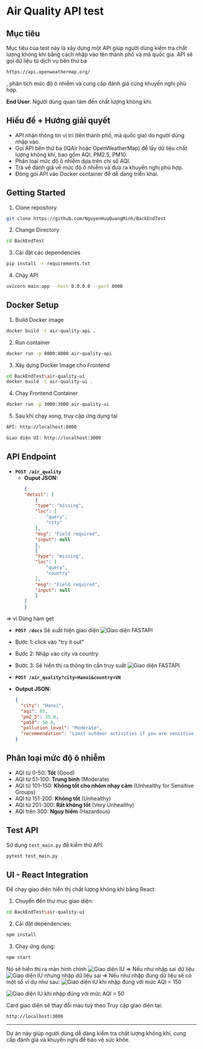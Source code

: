 # Air Quality API test

## Mục tiêu
Mục tiêu của test này là xây dựng một API giúp người dùng kiểm tra chất lượng không khí bằng cách nhập vào tên thành phố và mã quốc gia. API sẽ gọi dữ liệu từ dịch vụ bên thứ ba 
```sh
https://api.openweathermap.org/
```
, phân tích mức độ ô nhiễm và cung cấp đánh giá cùng khuyến nghị phù hợp.

**End User**: Người dùng quan tâm đến chất lượng không khí.

## Hiểu đề + Hướng giải quyết
- API nhận thông tin vị trí (tên thành phố, mã quốc gia) do người dùng nhập vào.
- Gọi API bên thứ ba (IQAir hoặc OpenWeatherMap) để lấy dữ liệu chất lượng không khí, bao gồm AQI, PM2.5, PM10.
- Phân loại mức độ ô nhiễm dựa trên chỉ số AQI.
- Trả về đánh giá về mức độ ô nhiễm và đưa ra khuyến nghị phù hợp.
- Đóng gói API vào Docker container để dễ dàng triển khai.

## Getting Started
1. Clone repository.
```sh
git clone https://github.com/NguyenHuuQuangMinh/BackEndTest
```
2. Change Directory
```sh
cd BackEndTest
```
3. Cài đặt các dependencies
```sh
pip install -r requirements.txt
```
4. Chạy API
```sh
uvicorn main:app --host 0.0.0.0 --port 8000
```

## Docker Setup
1. Build Docker image
```sh
docker build -t air-quality-api .
```
2. Run container
```sh
docker run -p 8000:8000 air-quality-api
```
3. Xây dựng Docker Image cho Frontend
```sh
cd BackEndTest\air-quality-ui
docker build -t air-quality-ui .
```
4. Chạy Frontend Container
```sh
docker run -p 3000:3000 air-quality-ui
```
5. Sau khi chạy xong, truy cập ứng dụng tại
```sh
API: http://localhost:8000
```
```sh
Giao diện UI: http://localhost:3000
```

## API Endpoint
- **`POST /air_quality`**
  - **Ouput JSON:**
    ```json
    {
    "detail": [
        {
        "type": "missing",
        "loc": [
            "query",
            "city"
        ],
        "msg": "Field required",
        "input": null
        },
        {
        "type": "missing",
        "loc": [
            "query",
            "country"
        ],
        "msg": "Field required",
        "input": null
        }
    ]
    }
    ```
=> vì Dùng hàm get
- **`POST /docs`**
Sẽ xuất hiện giao diện
![Giao diện FASTAPI](./images/GiaoDienFasrAPI.png)
- Bước 1: click vào "try it out"
- Bước 2: Nhập vào city và country 
- Bước 3: Sẽ hiển thị ra thông tin cần truy suất
![Giao diện FASTAPI](./images/FasrAPIResult.png)

- **`POST /air_quality?city=Hanoi&country=VN`**
- **Output JSON:**
    ```json
    {
      "city": "Hanoi",
      "aqi": 85,
      "pm2_5": 35.0,
      "pm10": 50.0,
      "pollution_level": "Moderate",
      "recommendation": "Limit outdoor activities if you are sensitive to air pollution."
    }
    ```
## Phân loại mức độ ô nhiễm
- AQI từ 0-50: **Tốt** (Good)
- AQI từ 51-100: **Trung bình** (Moderate)
- AQI từ 101-150: **Không tốt cho nhóm nhạy cảm** (Unhealthy for Sensitive Groups)
- AQI từ 151-200: **Không tốt** (Unhealthy)
- AQI từ 201-300: **Rất không tốt** (Very Unhealthy)
- AQI trên 300: **Nguy hiểm** (Hazardous)

## Test API
Sử dụng `test_main.py` để kiểm thử API:
```sh
pytest test_main.py
```

## UI - React Integration
Để chạy giao diện hiển thị chất lượng không khí bằng React:
1. Chuyển đến thư mục giao diện:
```sh
cd BackEndTest\air-quality-ui
```
2. Cài đặt dependencies:
```sh
npm install
```
3. Chạy ứng dụng:
```sh
npm start
```
Nó sẽ hiển thị ra màn hình chính 
![Giao diện IU](./images/GiaoDien.png)
=> Nếu như nhập sai dữ liệu 
![Giao diện IU nhưng nhập dữ liệu sai](./images/GiaoDienKhongTimRa.png)
=> Nếu như nhập đúng dữ liệu
sẽ có một số ví dụ như sau: 
![Giao diện IU khi nhập đúng với mức AQI = 150](./images/GiaoDienTimRa.png)

![Giao diện IU khi nhập đúng với mức AQI = 50](./images/GiaoDienTimRa1.png)

Card giao diện sẽ thay đổi màu tuỳ theo 
Truy cập giao diện tại:
```
http://localhost:3000
```

---
Dự án này giúp người dùng dễ dàng kiểm tra chất lượng không khí, cung cấp đánh giá và khuyến nghị để bảo vệ sức khỏe.
